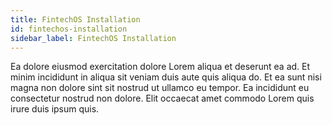 ```yaml
---
title: FintechOS Installation
id: fintechos-installation
sidebar_label: FintechOS Installation
---
```


Ea dolore eiusmod exercitation dolore Lorem aliqua et deserunt ea ad. Et minim incididunt in aliqua sit veniam duis aute quis aliqua do. Et ea sunt nisi magna non dolore sint sit nostrud ut ullamco eu tempor. Ea incididunt eu consectetur nostrud non dolore. Elit occaecat amet commodo Lorem quis irure duis ipsum quis.

